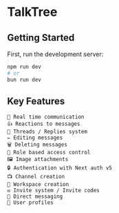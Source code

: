# TalkTree

## Getting Started

First, run the development server:

```bash
npm run dev
# or
bun run dev
```

## Key Features

```
📡 Real time communication
👍 Reactions to messages
🧵 Threads / Replies system
✏️ Editing messages
🗑️ Deleting messages
🔐 Role based access control
🖼️ Image attachments
🔒 Authentication with Next auth v5
📺 Channel creation
🏢 Workspace creation
✉️ Invite system / Invite codes
💬 Direct messaging
👥 User profiles
```
